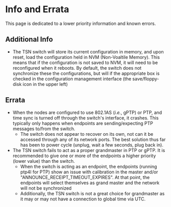 # Info and Errata

This page is dedicated to a lower priority information and known errors.

## Additional Info

* The TSN switch will store its current configuration in memory, and upon reset, load the configuration held in NVM (Non-Voaltile Memory). This means that if the configuration is not saved to NVM, it will need to be reconfigured when it reboots. By default, the switch does not synchronize these the configurations, but will if the appropriate box is checked in the configuration management interface (the save/floppy-disk icon in the upper left)

## Errata

* When the nodes are configured to use 802.1AS (*i.e.*, gPTP) or PTP, and time sync is turned off through the switch's interface, it crashes. This typically only happens when endpoints are sending/expecting PTP messages to/from the switch.
  * The switch does not appear to recover on its own, not can it be accessed through any of its network ports. The best solution thus far has been to power cycle (unplug, wait a few seconds, plug back in).
* The TSN switch fails to act as a proper grandmaster in PTP or gPTP. It is recommended to give one or more of the endpoints a higher priority (lower value) than the switch.  
  * When the switch is acting as an endpoint, the endpoints (running ptp4l for PTP) show an issue with calibration in the master and/or "ANNOUNCE_RECEIPT_TIMEOUT_EXPIRES". At that point, the endpoints will select themselves as grand master and the network will not be synchronized
  * Additionally, the TSN switch is not a great choice for grandmaster as it may or may not have a connection to global time via UTC.
